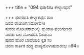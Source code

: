 +++
title = "094 ಧರಣಿಪತಿ ಕೇಳ್ಮಾಗಧನ"

+++
ಧರಣಿಪತಿ ಕೇಳ್ಮಾಗಧನ ಮಂ  
ದಿರದ ರಾಜಾಂಗಣದೊಳವನೀ  
ಸುರರು ನೋಟಕರಾದರಿಲ್ಲಿ ಮುರಾರಿ ಫಲುಗುಣರು  
ಎರಡು ಬಲ ಮೋಹರಿಸಿ ನಿಂದುದು  
ಪುರದ ಹೊರ ಬಾಹೆಯಲಿ ಕೃತ ಸಂ  
ಚರಣ ಕಾರ್ತಿಕ ಶುದ್ಧ ಪಾಡ್ಯದೊಳಾಹವಾರಂಭ     ॥94॥